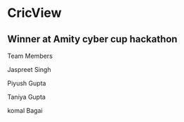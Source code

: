 # CricView
## Winner at Amity cyber cup hackathon
Team Members

Jaspreet Singh

Piyush Gupta

Taniya Gupta

komal Bagai
